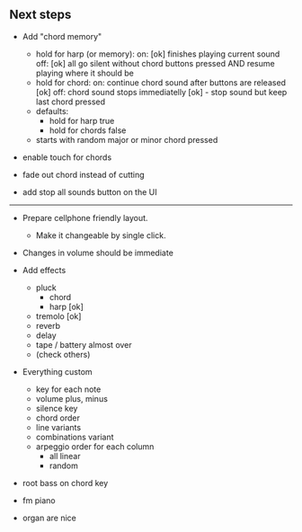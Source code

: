 ## Next steps

- Add "chord memory"
    - hold for harp (or memory):
        on: [ok] finishes playing current sound
        off: [ok] all go silent without chord buttons pressed
            AND resume playing where it should be
    - hold for chord:
        on: continue chord sound after buttons are released [ok]
        off: chord sound stops immediatelly [ok]
            - stop sound but keep last chord pressed
    - defaults:
        - hold for harp true
        - hold for chords false
    - starts with random major or minor chord pressed

- enable touch for chords

- fade out chord instead of cutting

- add stop all sounds button on the UI

---

- Prepare cellphone friendly layout.
    - Make it changeable by single click.

- Changes in volume should be immediate

- Add effects
    - pluck
      - chord
      - harp [ok]
    - tremolo [ok]
    - reverb
    - delay
    - tape / battery almost over
    - (check others)

- Everything custom
    - key for each note
    - volume plus, minus
    - silence key
    - chord order
    - line variants
    - combinations variant
    - arpeggio order for each column
        - all linear
        - random

- root bass on chord key

- fm piano
- organ are nice